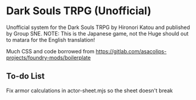 # Dark Souls TRPG (Unofficial)

Unofficial system for the Dark Souls TRPG by Hironori Katou and published by Group SNE. NOTE: This is the Japanese game, not the Huge should out to matara for the English translation!

Much CSS and code borrowed from <https://gitlab.com/asacolips-projects/foundry-mods/boilerplate>

## To-do List

Fix armor calculations in actor-sheet.mjs so the sheet doesn't break
